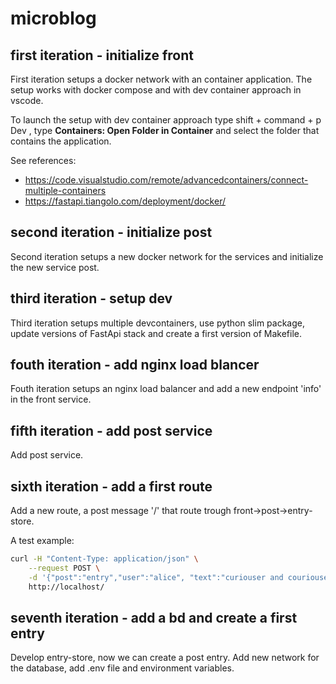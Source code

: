# microblog

## first iteration - initialize front
First iteration setups a docker network with an container application. The setup works with docker compose and with dev container approach in vscode.

To launch the setup with dev container approach type shift + command + p Dev , type **Containers: Open Folder in Container** and select the folder that contains the application.

See references:
- https://code.visualstudio.com/remote/advancedcontainers/connect-multiple-containers
- https://fastapi.tiangolo.com/deployment/docker/

## second iteration - initialize post
Second iteration setups a new docker network for the services and initialize the new service post. 

## third iteration - setup dev
Third iteration setups multiple devcontainers, use python slim package, update versions of FastApi stack and create a first version of Makefile.

## fouth iteration - add nginx load blancer
Fouth iteration setups an nginx load balancer and add a new endpoint 'info' in the front service.

## fifth iteration - add post service
Add post service.

## sixth iteration - add a first route
Add a new route, a post message '/' that route trough front->post->entry-store.

A test example:
```bash
curl -H "Content-Type: application/json" \
    --request POST \
    -d '{"post":"entry","user":"alice", "text":"curiouser and couriouser"}' \
    http://localhost/
```
## seventh iteration - add a bd and create a first entry
Develop entry-store, now we can create a post entry. Add new network for the database, add .env file and environment variables.

